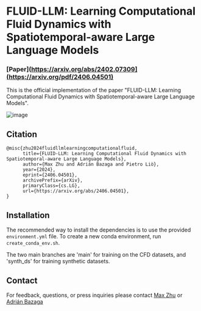 # FLUID-LLM: Learning Computational Fluid Dynamics with Spatiotemporal-aware Large Language Models
### [Paper](https://arxiv.org/abs/2402.07309](https://arxiv.org/pdf/2406.04501)

This is the official implementation of the paper "FLUID-LLM: Learning Computational Fluid Dynamics with Spatiotemporal-aware Large Language Models".

![image](https://github.com/user-attachments/assets/815320cb-97bd-4d14-9b8d-3f81c2bf2a06)

## Citation

```
@misc{zhu2024fluidllmlearningcomputationalfluid,
      title={FLUID-LLM: Learning Computational Fluid Dynamics with Spatiotemporal-aware Large Language Models}, 
      author={Max Zhu and Adrián Bazaga and Pietro Liò},
      year={2024},
      eprint={2406.04501},
      archivePrefix={arXiv},
      primaryClass={cs.LG},
      url={https://arxiv.org/abs/2406.04501}, 
}
```

## Installation 

The recommended way to install the dependencies is to use the provided `environment.yml` file. To create a new conda environment, run `create_conda_env.sh`. 

The two main branches are 'main' for training on the CFD datasets, and 'synth_ds' for training synthetic datasets. 

## Contact

For feedback, questions, or press inquiries please contact [Max Zhu](mailto:mz406@cam.ac.uk) or [Adrián Bazaga](mailto:ar989@cam.ac.uk)